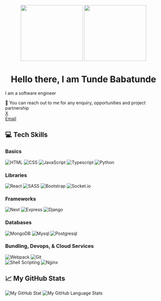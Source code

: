 <div id="header" align="center">
  <img src="https://media.giphy.com/media/TilmLMmWrRYYHjLfub/giphy.gif" width="200" height="180"/>
  <img src="https://media.giphy.com/media/xT9IgzoKnwFNmISR8I/giphy.gif" width="200" height="180"/>
  <h1>Hello there, I am <span style="font-size=36">Tunde Babatunde</span></h1>
</div>


I am a software engineer

<!--- 📫 How to reach me ... --->
:loudspeaker: You can reach out to me for any enquiry, opportunities and project partnership\
[X](https://x.com/tmcedarworth)\
[Email](mailto:tundemichaelbabatunde@gmail.com)

## :computer: Tech Skills 
### Basics
![HTML](https://img.shields.io/badge/HTML5-E34F26?style=for-the-badge&logo=html5&logoColor=white)
![CSS](https://img.shields.io/badge/CSS3-1572B6?style=for-the-badge&logo=css3&logoColor=white)
![JavaScript](https://img.shields.io/badge/JavaScript-323330?style=for-the-badge&logo=javascript&logoColor=F7DF1E)
![Typescript](https://img.shields.io/badge/TypeScript-007ACC?style=for-the-badge&logo=typescript&logoColor=white)
![Python](https://img.shields.io/badge/Python-3776AB?style=for-the-badge&logo=python&logoColor=white)

### Libraries
![React](https://img.shields.io/badge/React-20232A?style=for-the-badge&logo=react&logoColor=61DAFB)
![SASS](https://img.shields.io/badge/Sass-CC6699?style=for-the-badge&logo=sass&logoColor=white)
![Bootstrap](https://img.shields.io/badge/Bootstrap-563D7C?style=for-the-badge&logo=bootstrap&logoColor=white)
![Socket.io](https://img.shields.io/badge/Socket.io-010101?&style=for-the-badge&logo=Socket.io&logoColor=white)
### Frameworks
![Next](https://img.shields.io/badge/next.js-000000?style=for-the-badge&logo=nextdotjs&logoColor=white)
![Express](https://img.shields.io/badge/Express.js-000000?style=for-the-badge&logo=express&logoColor=white)
![Django](https://img.shields.io/badge/Django-092E20?style=for-the-badge&logo=django&logoColor=green)

### Databases
![MongoDB](https://img.shields.io/badge/MongoDB-4EA94B?style=for-the-badge&logo=mongodb&logoColor=white)
![Mysql](https://img.shields.io/badge/MySQL-005C84?style=for-the-badge&logo=mysql&logoColor=white)
![Postgresql](https://img.shields.io/badge/PostgreSQL-316192?style=for-the-badge&logo=postgresql&logoColor=white)

### Bundling, Devops, & Cloud Services
![Webpack](https://img.shields.io/badge/Webpack-8DD6F9?style=for-the-badge&logo=Webpack&logoColor=white)
![Git](https://img.shields.io/badge/Git-F05032?style=for-the-badge&logo=git&logoColor=white)
<br />
![Shell Scripting](https://img.shields.io/badge/Shell_Script-121011?style=for-the-badge&logo=gnu-bash&logoColor=white)
![Nginx](https://img.shields.io/badge/Nginx-009639?style=for-the-badge&logo=nginx&logoColor=white)



## &#x1f4c8; My GitHub Stats
![My GitHub Stat](https://github-readme-stats.vercel.app/api/?username=cedarworth&count_private=true&theme=tokyonight&showicons=true)
![My GitHub Language Stats](https://github-readme-stats.vercel.app/api/top-langs/?username=cedarworth&langs_count=5&theme=tokyonight)

